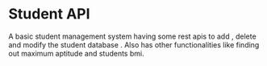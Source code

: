 # Student API

A basic student management system having some rest apis to add , delete and modify the student database . Also has other functionalities like finding out maximum aptitude and students bmi.
